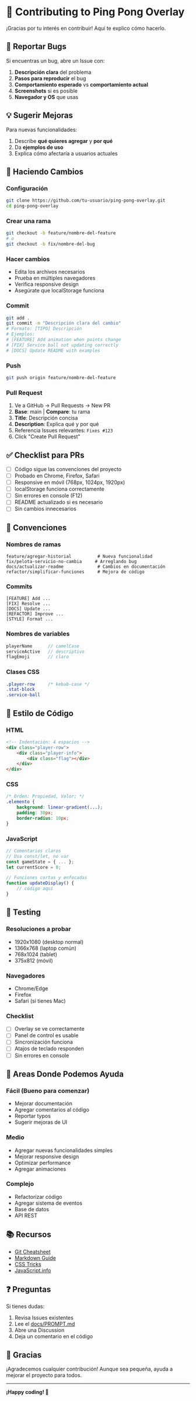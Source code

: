 # 🤝 Contributing to Ping Pong Overlay

¡Gracias por tu interés en contribuir! Aquí te explico cómo hacerlo.

## 🐛 Reportar Bugs

Si encuentras un bug, abre un Issue con:
1. **Descripción clara** del problema
2. **Pasos para reproducir** el bug
3. **Comportamiento esperado** vs **comportamiento actual**
4. **Screenshots** si es posible
5. **Navegador y OS** que usas

## 💡 Sugerir Mejoras

Para nuevas funcionalidades:
1. Describe **qué quieres agregar** y **por qué**
2. Da **ejemplos de uso**
3. Explica cómo afectaría a usuarios actuales

## 🔧 Haciendo Cambios

### Configuración
```bash
git clone https://github.com/tu-usuario/ping-pong-overlay.git
cd ping-pong-overlay
```

### Crear una rama
```bash
git checkout -b feature/nombre-del-feature
# o
git checkout -b fix/nombre-del-bug
```

### Hacer cambios
- Edita los archivos necesarios
- Prueba en múltiples navegadores
- Verifica responsive design
- Asegúrate que localStorage funciona

### Commit
```bash
git add .
git commit -m "Descripción clara del cambio"
# Formato: [TIPO] Descripción
# Ejemplos:
# [FEATURE] Add animation when points change
# [FIX] Service ball not updating correctly
# [DOCS] Update README with examples
```

### Push
```bash
git push origin feature/nombre-del-feature
```

### Pull Request
1. Ve a GitHub → Pull Requests → New PR
2. **Base**: main | **Compare**: tu rama
3. **Title**: Descripción concisa
4. **Description**: Explica qué y por qué
5. Referencia Issues relevantes: `Fixes #123`
6. Click "Create Pull Request"

## ✅ Checklist para PRs

- [ ] Código sigue las convenciones del proyecto
- [ ] Probado en Chrome, Firefox, Safari
- [ ] Responsive en móvil (768px, 1024px, 1920px)
- [ ] localStorage funciona correctamente
- [ ] Sin errores en console (F12)
- [ ] README actualizado si es necesario
- [ ] Sin cambios innecesarios

## 📝 Convenciones

### Nombres de ramas
```
feature/agregar-historial          # Nueva funcionalidad
fix/pelota-servicio-no-cambia     # Arreglando bug
docs/actualizar-readme             # Cambios en documentación
refactor/simplificar-funciones     # Mejora de código
```

### Commits
```
[FEATURE] Add ...
[FIX] Resolve ...
[DOCS] Update ...
[REFACTOR] Improve ...
[STYLE] Format ...
```

### Nombres de variables
```javascript
playerName      // camelCase
serviceActive   // descriptivo
flagEmoji       // claro
```

### Clases CSS
```css
.player-row     /* kebab-case */
.stat-block
.service-ball
```

## 🎨 Estilo de Código

### HTML
```html
<!-- Indentación: 4 espacios -->
<div class="player-row">
    <div class="player-info">
        <div class="flag"></div>
    </div>
</div>
```

### CSS
```css
/* Orden: Propiedad, Valor; */
.elemento {
    background: linear-gradient(...);
    padding: 30px;
    border-radius: 10px;
}
```

### JavaScript
```javascript
// Comentarios claros
// Usa const/let, no var
const gameState = { ... };
let currentScore = 0;

// Funciones cortas y enfocadas
function updateDisplay() {
    // código aquí
}
```

## 📱 Testing

### Resoluciones a probar
- 1920x1080 (desktop normal)
- 1366x768 (laptop común)
- 768x1024 (tablet)
- 375x812 (móvil)

### Navegadores
- Chrome/Edge
- Firefox
- Safari (si tienes Mac)

### Checklist
- [ ] Overlay se ve correctamente
- [ ] Panel de control es usable
- [ ] Sincronización funciona
- [ ] Atajos de teclado responden
- [ ] Sin errores en console

## 🎯 Areas Donde Podemos Ayuda

### Fácil (Bueno para comenzar)
- Mejorar documentación
- Agregar comentarios al código
- Reportar typos
- Sugerir mejoras de UI

### Medio
- Agregar nuevas funcionalidades simples
- Mejorar responsive design
- Optimizar performance
- Agregar animaciones

### Complejo
- Refactorizar código
- Agregar sistema de eventos
- Base de datos
- API REST

## 📚 Recursos

- [Git Cheatsheet](https://github.github.com/training-kit/)
- [Markdown Guide](https://www.markdownguide.org/)
- [CSS Tricks](https://css-tricks.com/)
- [JavaScript.info](https://javascript.info/)

## ❓ Preguntas

Si tienes dudas:
1. Revisa Issues existentes
2. Lee el [docs/PROMPT.md](docs/PROMPT.md)
3. Abre una Discussion
4. Deja un comentario en el código

## 🎉 Gracias

¡Agradecemos cualquier contribución! Aunque sea pequeña, ayuda a mejorar el proyecto para todos.

---

**¡Happy coding! 🚀**
